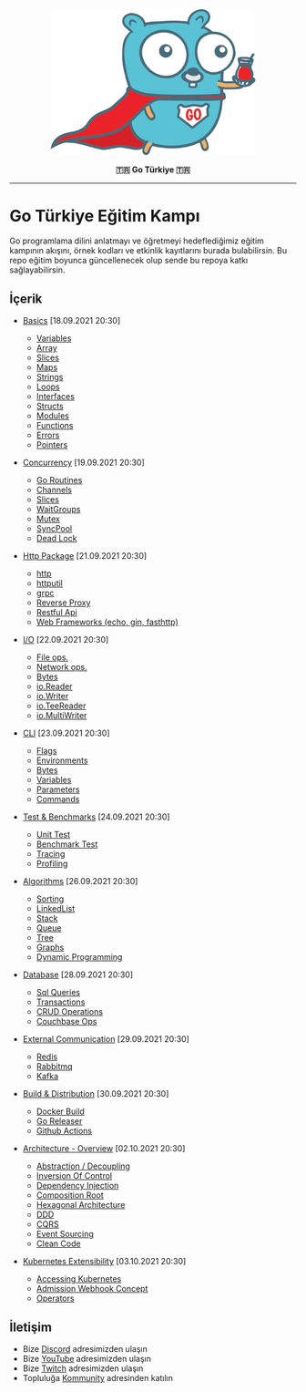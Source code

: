 <p align="center"><img src=".res/cayci_gopherman.png" width="360"></p>
<p align="center"><b>🇹🇷 Go Türkiye 🇹🇷</b></p>

<hr>

# Go Türkiye Eğitim Kampı

Go programlama dilini anlatmayı ve öğretmeyi hedeflediğimiz eğitim kampının akışını, örnek kodları ve etkinlik kayıtlarını burada bulabilirsin. Bu repo eğitim boyunca güncellenecek olup sende bu repoya katkı sağlayabilirsin.

## İçerik

* [Basics](https://kommunity.com/goturkiye/events/go-egitim-kampi-101-go-basics-a3a8ff98) [18.09.2021 20:30]
	* [Variables](#)
	* [Array](#)
    * [Slices](#)
    * [Maps](#)
    * [Strings](#)
    * [Loops](#)
    * [Interfaces](#)
    * [Structs](#)
    * [Modules](#)
    * [Functions](#)
    * [Errors](#)
    * [Pointers](#)

* [Concurrency](https://kommunity.com/goturkiye/events/go-egitim-kampi-102-concurrency-e4bb844d) [19.09.2021 20:30]
	* [Go Routines](#)
	* [Channels](#)
    * [Slices](#)
    * [WaitGroups](#)
    * [Mutex](#)
    * [SyncPool](#)
    * [Dead Lock](#)

* [Http Package](https://kommunity.com/goturkiye/events/go-egitim-kampi-103-http-package-3cce1004) [21.09.2021 20:30]
	* [http](#)
	* [httputil](#)
    * [grpc](#)
    * [Reverse Proxy](#)
    * [Restful Api](#)
    * [Web Frameworks (echo, gin, fasthttp)](#)

* [I/O](https://kommunity.com/goturkiye/events/go-egitim-kampi-201-io-44575f87) [22.09.2021 20:30]
	* [File ops.](#)
	* [Network ops.](#)
    * [Bytes](#)
    * [io.Reader](#)
    * [io.Writer](#)
    * [io.TeeReader](#)
    * [io.MultiWriter](#)

* [CLI](https://kommunity.com/goturkiye/events/go-egitim-kampi-202-cli-d6f98a68) [23.09.2021 20:30]
	* [Flags](#)
	* [Environments](#)
    * [Bytes](#)
    * [Variables](#)
    * [Parameters](#)
    * [Commands](#)

* [Test & Benchmarks](https://kommunity.com/goturkiye/events/go-egitim-kampi-203-test-amp-benchmarks-1fb3888e) [24.09.2021 20:30]
	* [Unit Test](#)
	* [Benchmark Test](#)
    * [Tracing](#)
    * [Profiling](#)

* [Algorithms](https://kommunity.com/goturkiye/events/go-egitim-kampi-301-algorithms-ea3b227a) [26.09.2021 20:30]
	* [Sorting](#)
	* [LinkedList](#)
    * [Stack](#)
    * [Queue](#)
    * [Tree](#)
    * [Graphs](#)
    * [Dynamic Programming](#)

* [Database](https://kommunity.com/goturkiye/events/go-egitim-kampi-302-database-5f697ae9) [28.09.2021 20:30]
	* [Sql Queries](#)
	* [Transactions](#)
    * [CRUD Operations](#)
    * [Couchbase Ops](#)

* [External Communication](https://kommunity.com/goturkiye/events/go-egitim-kampi-303-external-communication-23ff18f9) [29.09.2021 20:30]
	* [Redis](#)
	* [Rabbitmq](#)
    * [Kafka](#)

* [Build & Distribution](https://kommunity.com/goturkiye/events/go-egitim-kampi-401-build-amp-distribution-9b1fbbed) [30.09.2021 20:30]
	* [Docker Build](#)
	* [Go Releaser](#)
    * [Github Actions](#)

* [Architecture - Overview](https://kommunity.com/goturkiye/events/go-egitim-kampi-402-architecture-overview-57aa5557) [02.10.2021 20:30]
	* [Abstraction / Decoupling](#)
	* [Inversion Of Control](#)
    * [Dependency Injection](#)
    * [Composition Root](#)
    * [Hexagonal Architecture](#)
    * [DDD](#)
    * [CQRS](#)
    * [Event Sourcing](#)
    * [Clean Code](#)

* [Kubernetes Extensibility](https://kommunity.com/goturkiye/events/go-egitim-kampi-403-kubernetes-extensibility-c95c939d) [03.10.2021 20:30]
	* [Accessing Kubernetes](#)
	* [Admission Webhook Concept](#)
    * [Operators](#)

## İletişim

* Bize [Discord](https://discord.gg/74ZPkvvD) adresimizden ulaşın
* Bize [YouTube](https://www.youtube.com/c/GoT%C3%BCrkiyee) adresimizden ulaşın 
* Bize [Twitch](https://www.twitch.tv/go_turkiye) adresimizden ulaşın 
* Topluluğa [Kommunity](https://kommunity.com/goturkiye) adresinden katılın